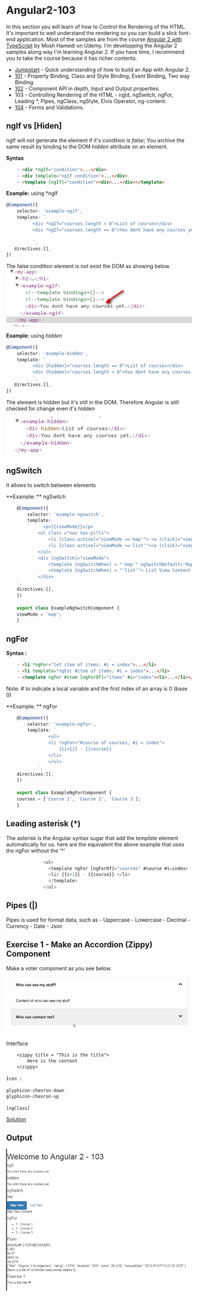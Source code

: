 # Angular2-103
In this section you will learn of how to Control the Rendering of the HTML.  It's important to well understand the rendering
so you can build a slick font-end application. Most of the samples are from the course [Angular 2 with TypeScript](https://www.udemy.com/angular-2-tutorial-for-beginners/learn/v4/overview) by Mosh Hamedi on Udemy.
I'm developping the Angular 2 samples along way I'm learning Angular 2. If you have time, I recommend you to take the course because it has richer contents.

- [Jumpstart](https://github.com/dacho68/Angular2-Jumpstart) - Quick understanding of how to build an App with Angular 2.
- [101](https://github.com/dacho68/Angular2-101) - Property Binding, Class and Style Binding, Event Binding, Two way Binding.
- [102](https://github.com/dacho68/Angular2-102) - Component API in depth, Input and Output properties.
- 103 - Controlling Rendering of the HTML - ngId, ngSwitch, ngFor, Leading *, Pipes, ngClass, ngStyle, Elvis Operator, ng-content. 
- [104](https://github.com/dacho68/Angular2-104) - Forms and Validations.


## ngIf vs [Hiden]
ngIf will not generate the element if it's condition is *false*; You archive the same result by binding to the DOM *hidden* attribute on an element.

**Syntax**
``` html
    - <div *ngIf="condition">...</div>
    - <div template="ngIf condition">...</div>
    - <template [ngIf]="condition"><div>...</div></template>
```

**Example:** using *ngIf
``` typescript
@Component({
    selector: 'example-ngif', 
    template: `
          <div *ngIf="courses.length > 0">List of courses</div>
          <div *ngIf="courses.length == 0">You dont have any courses yet.</div>
          
          `,
   directives:[],
})

```
The false condition element is not exist the DOM as showing below.<br>
![ngIf](./images/ngif.jpg)

**Example:** using *hidden*
``` typescript
@Component({
    selector: 'example-hidden', 
    template: `
          <div [hidden]="courses.length == 0">List of courses</div>
          <div [hidden]="courses.length > 0">You dont have any courses yet.</div>
          `,
   directives:[],
})
```
The element is hidden but it's still in the DOM.  Therefore Angular is still checked for change even it's hidden <br>

![ngIf](./images/hidden.jpg)


## ngSwitch
It allows to switch between elements

**Example: ** ngSwitch
``` typescript
    @Component({
        selector: 'example-ngswitch', 
        template: 
        `     <p>{{viewMode}}</p>
            <ul class ="nav nav-pills">
                <li [class.active]="viewMode =='map'"> <a (click)="viewMode = 'map'">Map View</a></li>
                <li [class.active]="viewMode =='list'"><a (click)="viewMode = 'list'">List View</a></li>            
            </ul>
            <div [ngSwitch]="viewMode">
                <template [ngSwitchWhen] = "'map'" ngSwitchDefault> Map View Content </template>
                <template [ngSwitchWhen] = "'list'"> List View Content </template>
            </div>
    `,
    directives:[],
    })

    export class ExampleNgSwitchComponent {
    viewMode = 'map';
    }
```
## ngFor

**Syntax :**

``` html
    - <li *ngFor="let item of items; #i = index">...</li>
    - <li template="ngFor #item of items; #i = index">...</li>
    - <template ngFor #item [ngForOf]="items" #i="index"><li>...</li></template>
```
Note: # to indicate a local variable and the first index of an array is 0 (base 0)

**Example: ** ngFor
``` typescript
    @Component({
        selector: 'example-ngfor', 
        template: `
                <ul>
                <li *ngFor="#course of courses, #i = index">
                    {{i+1}} - {{course}}
                </li>
                </ul>         
            `,
    directives:[],
    })

    export class ExampleNgForComponent {
    courses = ['Course 1', 'Course 2', 'Course 3'];
    }
```
## Leading asterisk (*)

The asterisk is the Angular syntax sugar that add the _template_ element automatically for us. here are the equivalent the above example that uses the ngFor 
without the '*'

``` typescript
              <ul>
                <template ngFor [ngForOf]="courses" #course #i=index>
                <li> {{i+1}} - {{course}} </li>
                </template>
              </ul>  
```

## Pipes (|)
Pipes is used for format data, such as
    - Uppercase
    - Lowercase
    - Decimal
    - Currency
    - Date
    - Json
    
## Exercise 1 - Make an Accordion (Zippy) Component
Make a voter component as you see below.
![accordion](./images/accordion.jpg)


Interface

``` html5
    <zippy title = "This is the title">
        Here is the content
    </zippy>     
    
Icon :

glyphicon-chevron-down
glyphicon-chevron-up 

[ngClass]
```

[Solution](https://github.com/dacho68/Angular2-103/blob/master/app/exercises/zippy.component.ts)

## Output

![Result](./images/results.jpg)